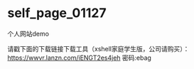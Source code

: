 # self_page_01127
个人网站demo


请戳下面的下载链接下载工具（xshell家庭学生版，公司请购买）：
https://wwvr.lanzn.com/iENGT2es4jeh
密码:ebag
